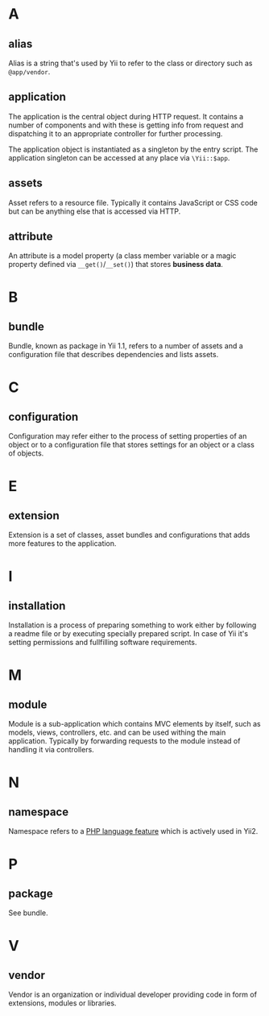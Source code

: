 # A

## alias

Alias is a string that's used by Yii to refer to the class or directory such as `@app/vendor`.

## application

The application is the central object during HTTP request. It contains a number of components and with these is getting info from request and dispatching it to an appropriate controller for further processing.

The application object is instantiated as a singleton by the entry script. The application singleton can be accessed at any place via `\Yii::$app`.

## assets

Asset refers to a resource file. Typically it contains JavaScript or CSS code but can be anything else that is accessed via HTTP.

## attribute

An attribute is a model property (a class member variable or a magic property defined via `__get()`/`__set()`) that stores **business data**.

# B

## bundle

Bundle, known as package in Yii 1.1, refers to a number of assets and a configuration file that describes dependencies and lists assets.

# C

## configuration

Configuration may refer either to the process of setting properties of an object or to a configuration file that stores settings for an object or a class of objects.

# E

## extension

Extension is a set of classes, asset bundles and configurations that adds more features to the application.

# I

## installation

Installation is a process of preparing something to work either by following a readme file or by executing specially prepared script. In case of Yii it's setting permissions and fullfilling software requirements.

# M

## module

Module is a sub-application which contains MVC elements by itself, such as models, views, controllers, etc. and can be used withing the main application. Typically by forwarding requests to the module instead of handling it via controllers.

# N

## namespace

Namespace refers to a [PHP language feature](http://php.net/manual/en/language.namespaces.php) which is actively used in Yii2.

# P

## package

See bundle.

# V

## vendor

Vendor is an organization or individual developer providing code in form of extensions, modules or libraries.